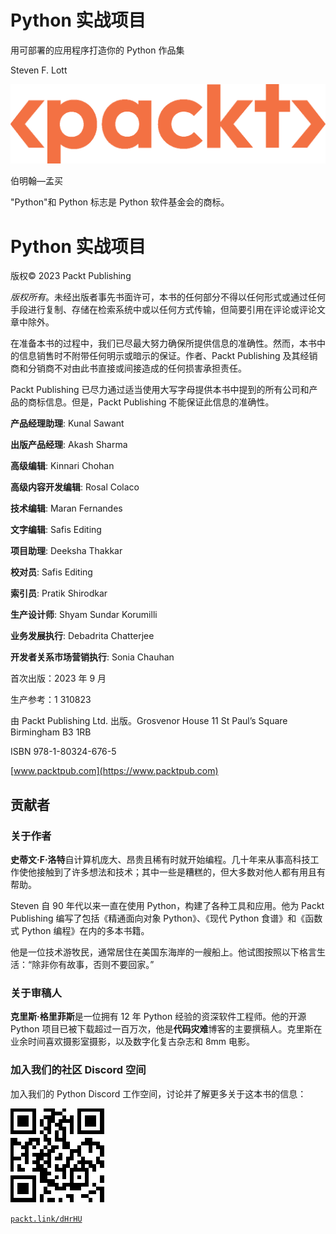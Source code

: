 # Python 实战项目

用可部署的应用程序打造你的 Python 作品集

Steven F. Lott

![PIC](img/file0.png)

伯明翰—孟买

"Python"和 Python 标志是 Python 软件基金会的商标。

# Python 实战项目

版权© 2023 Packt Publishing

*版权所有*。未经出版者事先书面许可，本书的任何部分不得以任何形式或通过任何手段进行复制、存储在检索系统中或以任何方式传输，但简要引用在评论或评论文章中除外。

在准备本书的过程中，我们已尽最大努力确保所提供信息的准确性。然而，本书中的信息销售时不附带任何明示或暗示的保证。作者、Packt Publishing 及其经销商和分销商不对由此书直接或间接造成的任何损害承担责任。

Packt Publishing 已尽力通过适当使用大写字母提供本书中提到的所有公司和产品的商标信息。但是，Packt Publishing 不能保证此信息的准确性。

**产品经理助理**: Kunal Sawant

**出版产品经理**: Akash Sharma

**高级编辑**: Kinnari Chohan

**高级内容开发编辑**: Rosal Colaco

**技术编辑**: Maran Fernandes

**文字编辑**: Safis Editing

**项目助理**: Deeksha Thakkar

**校对员**: Safis Editing

**索引员**: Pratik Shirodkar

**生产设计师**: Shyam Sundar Korumilli

**业务发展执行**: Debadrita Chatterjee

**开发者关系市场营销执行**: Sonia Chauhan

首次出版：2023 年 9 月

生产参考：1 310823

由 Packt Publishing Ltd. 出版。Grosvenor House 11 St Paul’s Square Birmingham B3 1RB

ISBN 978-1-80324-676-5

[www.packtpub.com](https://www.packtpub.com)

## 贡献者

### 关于作者

**史蒂文·F·洛特**自计算机庞大、昂贵且稀有时就开始编程。几十年来从事高科技工作使他接触到了许多想法和技术；其中一些是糟糕的，但大多数对他人都有用且有帮助。

Steven 自 90 年代以来一直在使用 Python，构建了各种工具和应用。他为 Packt Publishing 编写了包括《精通面向对象 Python》、《现代 Python 食谱》和《函数式 Python 编程》在内的多本书籍。

他是一位技术游牧民，通常居住在美国东海岸的一艘船上。他试图按照以下格言生活：“除非你有故事，否则不要回家。”

### 关于审稿人

**克里斯·格里菲斯**是一位拥有 12 年 Python 经验的资深软件工程师。他的开源 Python 项目已被下载超过一百万次，他是**代码灾难**博客的主要撰稿人。克里斯在业余时间喜欢摄影室摄影，以及数字化复古杂志和 8mm 电影。

### 加入我们的社区 Discord 空间

加入我们的 Python Discord 工作空间，讨论并了解更多关于这本书的信息：

![PIC](img/file1.png)

[`packt.link/dHrHU`](https://packt.link/dHrHU)
